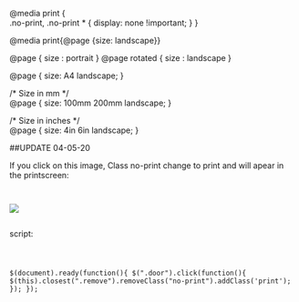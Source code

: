@media print
{    
    .no-print, .no-print *
    {
        display: none !important;
    }
}

@media print{@page {size: landscape}}

@page { size : portrait }
@page rotated { size : landscape }

<style type="text/css" media="print">
    @page {
        size: landscape;
    }
    body {
        writing-mode: tb-rl;
    }
</style>


@page {
  size: A4 landscape;
}

/* Size in mm */    
@page {
  size: 100mm 200mm landscape;
}

/* Size in inches */    
@page {
  size: 4in 6in landscape;
}

##UPDATE 04-05-20

If you click on this image, Class no-print change to print and will apear in the printscreen:

<code>
    
<img class='door no-print remove' src='images/frame_a/gif/door.gif'>

</code>


script:

<code>
    
$(document).ready(function(){
 $(".door").click(function(){
    $(this).closest(".remove").removeClass("no-print").addClass('print');
 });
});

</code>
